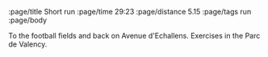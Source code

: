 :page/title Short run
:page/time 29:23
:page/distance 5.15
:page/tags run
:page/body

To the football fields and back on Avenue d'Echallens.  Exercises in the Parc de Valency.
